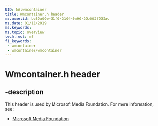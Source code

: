 ```yaml
---
UID: NA:wmcontainer
title: Wmcontainer.h header
ms.assetid: bc85a06e-51f0-3104-9a96-35b003f555ac
ms.date: 01/11/2019
ms.keywords: 
ms.topic: overview
tech.root: mf
f1_keywords:
 - wmcontainer
 - wmcontainer/wmcontainer
---
```


# Wmcontainer.h header


## -description

This header is used by Microsoft Media Foundation. For more information, see:

- [Microsoft Media Foundation](../_mf/index.md)

